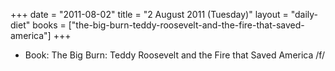 +++
date = "2011-08-02"
title = "2 August 2011 (Tuesday)"
layout = "daily-diet"
books = ["the-big-burn-teddy-roosevelt-and-the-fire-that-saved-america"]
+++


* Book: The Big Burn: Teddy Roosevelt and the Fire that Saved America /f/